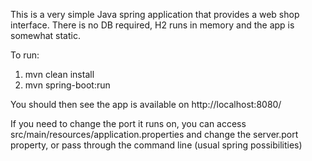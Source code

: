 This is a very simple Java spring application that provides a web shop interface. There is no DB required, H2 runs in memory and the app is somewhat static.

To run:
1. mvn clean install
2. mvn spring-boot:run

You should then see the app is available on http://localhost:8080/

If you need to change the port it runs on, you can access src/main/resources/application.properties and change the server.port property, or pass through the command line (usual spring possibilities)
